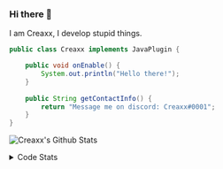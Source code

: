 ### Hi there 👋

I am Creaxx, I develop stupid things. 

```java
public class Creaxx implements JavaPlugin {

    public void onEnable() {
        System.out.println("Hello there!");
    }
    
    public String getContactInfo() {
        return "Message me on discord: Creaxx#0001";
    }
}
```

![Creaxx's Github Stats](https://github-readme-stats.vercel.app/api?username=CreaxxOG&show_icons=true&theme=dark&count_private=true)

<details>
  <summary>Code Stats</summary>

<!--START_SECTION:waka-->
![Code Time](http://img.shields.io/badge/Code%20Time-1%2C046%20hrs%2019%20mins-blue)

![Lines of code](https://img.shields.io/badge/From%20Hello%20World%20I%27ve%20Written-166%20lines%20of%20code-blue)

**🐱 My GitHub Data** 

> 🏆 1,032 Contributions in the Year 2022
 > 
> 📦 66.2 kB Used in GitHub's Storage 
 > 
> 🚫 Not Opted to Hire
 > 
> 📜 4 Public Repositories 
 > 
> 🔑 2 Private Repositories  
 > 
**I'm an Early 🐤** 

```text
🌞 Morning    41 commits     █░░░░░░░░░░░░░░░░░░░░░░░░   6.01% 
🌆 Daytime    326 commits    ████████████░░░░░░░░░░░░░   47.8% 
🌃 Evening    302 commits    ███████████░░░░░░░░░░░░░░   44.28% 
🌙 Night      13 commits     ░░░░░░░░░░░░░░░░░░░░░░░░░   1.91%

```
📅 **I'm Most Productive on Saturday** 

```text
Monday       66 commits     ██░░░░░░░░░░░░░░░░░░░░░░░   9.68% 
Tuesday      83 commits     ███░░░░░░░░░░░░░░░░░░░░░░   12.17% 
Wednesday    107 commits    ████░░░░░░░░░░░░░░░░░░░░░   15.69% 
Thursday     115 commits    ████░░░░░░░░░░░░░░░░░░░░░   16.86% 
Friday       66 commits     ██░░░░░░░░░░░░░░░░░░░░░░░   9.68% 
Saturday     158 commits    █████░░░░░░░░░░░░░░░░░░░░   23.17% 
Sunday       87 commits     ███░░░░░░░░░░░░░░░░░░░░░░   12.76%

```


📊 **This Week I Spent My Time On** 

```text
💬 Programming Languages: 
Java                     10 hrs 24 mins      ██████████████████████░░░   91.48% 
XML                      38 mins             █░░░░░░░░░░░░░░░░░░░░░░░░   5.69% 
GitIgnore file           13 mins             ░░░░░░░░░░░░░░░░░░░░░░░░░   1.95% 
YAML                     5 mins              ░░░░░░░░░░░░░░░░░░░░░░░░░   0.76% 
Kotlin                   0 secs              ░░░░░░░░░░░░░░░░░░░░░░░░░   0.08%

🔥 Editors: 
IntelliJ                 11 hrs 22 mins      █████████████████████████   100.0%

```

**I Mostly Code in Java** 

```text
Java                     13 repos            ███████████████████░░░░░░   76.47% 
Kotlin                   3 repos             ████░░░░░░░░░░░░░░░░░░░░░   17.65% 
EJS                      1 repo              █░░░░░░░░░░░░░░░░░░░░░░░░   5.88%

```



 Last Updated on 29/12/2022 06:25:26 UTC
<!--END_SECTION:waka-->
</details>
